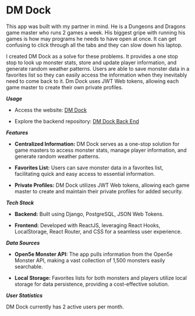# DM Dock

This app was built with my partner in mind. He is a Dungeons and Dragons game master who runs 2 games a week. His biggest gripe with running his games is how may programs he needs to have open at once. It can get confusing to click through all the tabs and they can slow down his laptop. 

I created DM Dock as a solve for these problems. It provides a one stop stop to look up monster stats, store and update player information, and generate random weather patterns. Users are able to save monster data in a favorites list so they can easily access the information when they inevitably need to come back to it. Dm Dock uses JWT Web tokens, allowing each game master to create their own private profiles.

***Usage***

- Access the website: [DM Dock](https://dmdock.netlify.app/)

- Explore the backend repository: [DM Dock Back End](https://github.com/bethjm/dmdock-back-end)
  
***Features***

- **Centralized Information:** DM Dock serves as a one-stop solution for game masters to access monster stats, manage player information, and generate random weather patterns.

- **Favorites List:** Users can save monster data in a favorites list, facilitating quick and easy access to essential information.

- **Private Profiles:** DM Dock utilizes JWT Web tokens, allowing each game master to create and maintain their private profiles for added security.

***Tech Stack***

- **Backend:** Built using Django, PostgreSQL, JSON Web Tokens.
  
- **Frontend:** Developed with ReactJS, leveraging React Hooks, LocalStorage, React Router, and CSS for a seamless user experience.

***Data Sources***

- **Open5e Monster API:** The app pulls information from the Open5e Monster API, making a vast collection of 1,500 monsters easily searchable.

- **Local Storage:** Favorites lists for both monsters and players utilize local storage for data persistence, providing a cost-effective solution.


***User Statistics***

DM Dock currently has 2 active users per month.
